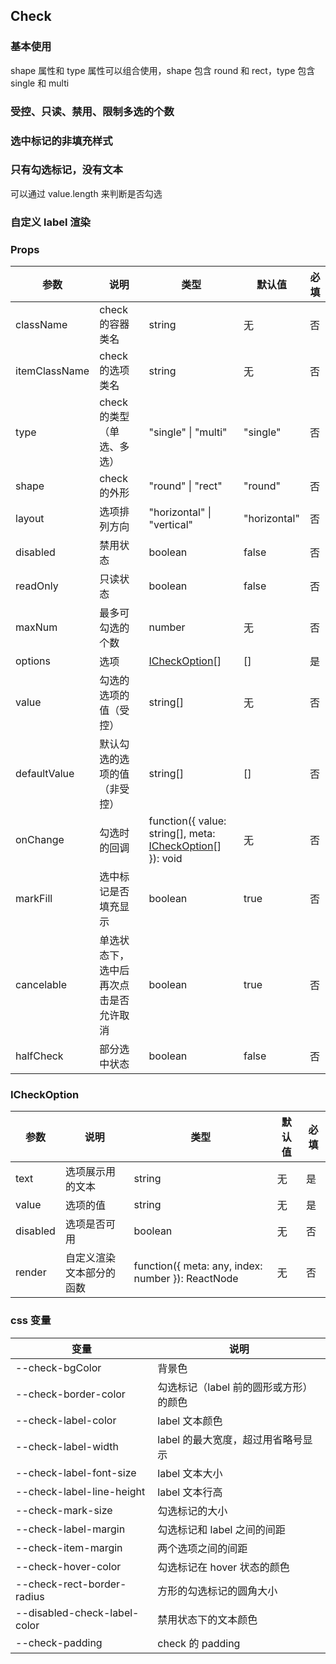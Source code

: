 ## Check

### 基本使用

shape 属性和 type 属性可以组合使用，shape 包含 round 和 rect，type 包含 single 和 multi

<code src="../demo/check/check1.tsx"></code>

### 受控、只读、禁用、限制多选的个数

<code src="../demo/check/check2.tsx"></code>

### 选中标记的非填充样式

<code src="../demo/check/check3.tsx"></code>

### 只有勾选标记，没有文本

可以通过 value.length 来判断是否勾选

<code src="../demo/check/check4.tsx"></code>

### 自定义 label 渲染

<code src="../demo/check/check5.tsx"></code>

### Props

| 参数          | 说明                                   | 类型                                                                       | 默认值       | 必填 |
| ------------- | -------------------------------------- | -------------------------------------------------------------------------- | ------------ | ---- |
| className     | check 的容器类名                       | string                                                                     | 无           | 否   |
| itemClassName | check 的选项类名                       | string                                                                     | 无           | 否   |
| type          | check 的类型（单选、多选）             | "single" \| "multi"                                                        | "single"     | 否   |
| shape         | check 的外形                           | "round" \| "rect"                                                          | "round"      | 否   |
| layout        | 选项排列方向                           | "horizontal" \| "vertical"                                                 | "horizontal" | 否   |
| disabled      | 禁用状态                               | boolean                                                                    | false        | 否   |
| readOnly      | 只读状态                               | boolean                                                                    | false        | 否   |
| maxNum        | 最多可勾选的个数                       | number                                                                     | 无           | 否   |
| options       | 选项                                   | [ICheckOption](#icheckoption)[]                                            | []           | 是   |
| value         | 勾选的选项的值（受控）                 | string[]                                                                   | 无           | 否   |
| defaultValue  | 默认勾选的选项的值（非受控）           | string[]                                                                   | []           | 否   |
| onChange      | 勾选时的回调                           | function({ value: string[], meta: [ICheckOption](#icheckoption)[] }): void | 无           | 否   |
| markFill      | 选中标记是否填充显示                   | boolean                                                                    | true         | 否   |
| cancelable    | 单选状态下，选中后再次点击是否允许取消 | boolean                                                                    | true         | 否   |
| halfCheck     | 部分选中状态                           | boolean                                                                    | false        | 否   |

### ICheckOption

| 参数     | 说明                     | 类型                                              | 默认值 | 必填 |
| -------- | ------------------------ | ------------------------------------------------- | ------ | ---- |
| text     | 选项展示用的文本         | string                                            | 无     | 是   |
| value    | 选项的值                 | string                                            | 无     | 是   |
| disabled | 选项是否可用             | boolean                                           | 无     | 否   |
| render   | 自定义渲染文本部分的函数 | function({ meta: any, index: number }): ReactNode | 无     | 否   |

### css 变量

| 变量                         | 说明                                   |
| ---------------------------- | -------------------------------------- |
| --check-bgColor              | 背景色                                 |
| --check-border-color         | 勾选标记（label 前的圆形或方形）的颜色 |
| --check-label-color          | label 文本颜色                         |
| --check-label-width          | label 的最大宽度，超过用省略号显示     |
| --check-label-font-size      | label 文本大小                         |
| --check-label-line-height    | label 文本行高                         |
| --check-mark-size            | 勾选标记的大小                         |
| --check-label-margin         | 勾选标记和 label 之间的间距            |
| --check-item-margin          | 两个选项之间的间距                     |
| --check-hover-color          | 勾选标记在 hover 状态的颜色            |
| --check-rect-border-radius   | 方形的勾选标记的圆角大小               |
| --disabled-check-label-color | 禁用状态下的文本颜色                   |
| --check-padding              | check 的 padding                       |
